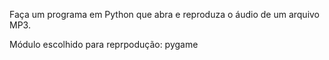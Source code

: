 Faça um programa em Python que abra e reproduza o áudio de um arquivo MP3.

Módulo escolhido para reprpodução: pygame
